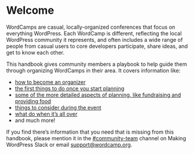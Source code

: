 # Welcome

WordCamps are casual, locally-organized conferences that focus on everything WordPress. Each WordCamp is different, reflecting the local WordPress community it represents, and often includes a wide range of people from casual users to core developers participate, share ideas, and get to know each other.

This handbook gives community members a playbook to help guide them through organizing WordCamps in their area. It covers information like:

*   [how to become an organizer](https://make.wordpress.org/community/handbook/wordcamp-organizer/become-an-organizer/)
*   [the first things to do once you start planning](https://make.wordpress.org/community/handbook/wordcamp-organizer/first-steps/)
*   [some of the more detailed aspects of planning, like fundraising and providing food](https://make.wordpress.org/community/handbook/wordcamp-organizer/planning-details/)
*   [things to consider during the event](https://make.wordpress.org/community/handbook/wordcamp-organizer/during-wordcamp/)
*   [what do when it’s all over](https://make.wordpress.org/community/handbook/wordcamp-organizer/after-its-over/)
*   and much more!

If you find there’s information that you need that is missing from this handbook, please mention it in the [#community-team](https://make.wordpress.org/community/tag/community-team/) channel on Making WordPress Slack or email support@wordcamp.org.

<!--
*   [To-do](# "To-do")
-->
